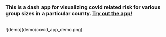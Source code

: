 ### This is a dash app for visualizing covid related risk for various group sizes in a particular county. [Try out the app!](http://cwestnedge.pythonanywhere.com/)
<br>
![demo](demo/covid_app_demo.png)
